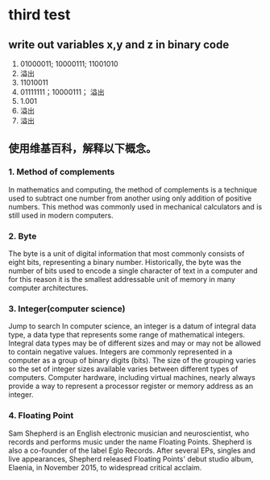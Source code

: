 # third test
## write out variables x,y and z in binary code
1. 01000011; 10000111; 11001010
2. 溢出
3. 11010011
4. 01111111；10000111； 溢出
5. 1.001
6. 溢出
7. 溢出
## 使用维基百科，解释以下概念。
### 1. Method of complements
In mathematics and computing, the method of complements is a technique used to subtract one number from another using only addition of positive numbers. This method was commonly used in mechanical calculators and is still used in modern computers. 
### 2. Byte
The byte is a unit of digital information that most commonly consists of eight bits, representing a binary number. Historically, the byte was the number of bits used to encode a single character of text in a computer and for this reason it is the smallest addressable unit of memory in many computer architectures. 
### 3. Integer(computer science)
Jump to search
In computer science, an integer is a datum of integral data type, a data type that represents some range of mathematical integers. Integral data types may be of different sizes and may or may not be allowed to contain negative values. Integers are commonly represented in a computer as a group of binary digits (bits). The size of the grouping varies so the set of integer sizes available varies between different types of computers. Computer hardware, including virtual machines, nearly always provide a way to represent a processor register or memory address as an integer. 
### 4. Floating Point
Sam Shepherd is an English electronic musician and neuroscientist, who records and performs music under the name Floating Points. Shepherd is also a co-founder of the label Eglo Records. 
After several EPs, singles and live appearances, Shepherd released Floating Points' debut studio album, Elaenia, in November 2015, to widespread critical acclaim.